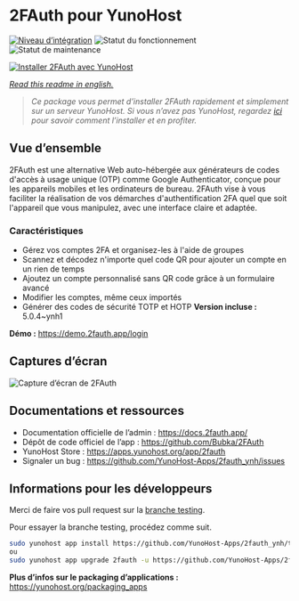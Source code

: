 <!--
N.B.: This README was automatically generated by https://github.com/YunoHost/apps/tree/master/tools/readme_generator
It shall NOT be edited by hand.
-->

# 2FAuth pour YunoHost

[![Niveau d’intégration](https://dash.yunohost.org/integration/2fauth.svg)](https://dash.yunohost.org/appci/app/2fauth) ![Statut du fonctionnement](https://ci-apps.yunohost.org/ci/badges/2fauth.status.svg) ![Statut de maintenance](https://ci-apps.yunohost.org/ci/badges/2fauth.maintain.svg)

[![Installer 2FAuth avec YunoHost](https://install-app.yunohost.org/install-with-yunohost.svg)](https://install-app.yunohost.org/?app=2fauth)

*[Read this readme in english.](./README.md)*

> *Ce package vous permet d’installer 2FAuth rapidement et simplement sur un serveur YunoHost.
Si vous n’avez pas YunoHost, regardez [ici](https://yunohost.org/#/install) pour savoir comment l’installer et en profiter.*

## Vue d’ensemble

2FAuth est une alternative Web auto-hébergée aux générateurs de codes d'accès à usage unique (OTP) comme Google Authenticator, conçue pour les appareils mobiles et les ordinateurs de bureau.
2FAuth vise à vous faciliter la réalisation de vos démarches d'authentification 2FA quel que soit l'appareil que vous manipulez, avec une interface claire et adaptée.

### Caractéristiques

- Gérez vos comptes 2FA et organisez-les à l'aide de groupes
- Scannez et décodez n'importe quel code QR pour ajouter un compte en un rien de temps
- Ajoutez un compte personnalisé sans QR code grâce à un formulaire avancé
- Modifier les comptes, même ceux importés
- Générer des codes de sécurité TOTP et HOTP
**Version incluse :** 5.0.4~ynh1

**Démo :** <https://demo.2fauth.app/login>

## Captures d’écran

![Capture d’écran de 2FAuth](./doc/screenshots/screenshot.png)

## Documentations et ressources

- Documentation officielle de l’admin : <https://docs.2fauth.app/>
- Dépôt de code officiel de l’app : <https://github.com/Bubka/2FAuth>
- YunoHost Store : <https://apps.yunohost.org/app/2fauth>
- Signaler un bug : <https://github.com/YunoHost-Apps/2fauth_ynh/issues>

## Informations pour les développeurs

Merci de faire vos pull request sur la [branche testing](https://github.com/YunoHost-Apps/2fauth_ynh/tree/testing).

Pour essayer la branche testing, procédez comme suit.

```bash
sudo yunohost app install https://github.com/YunoHost-Apps/2fauth_ynh/tree/testing --debug
ou
sudo yunohost app upgrade 2fauth -u https://github.com/YunoHost-Apps/2fauth_ynh/tree/testing --debug
```

**Plus d’infos sur le packaging d’applications :** <https://yunohost.org/packaging_apps>
